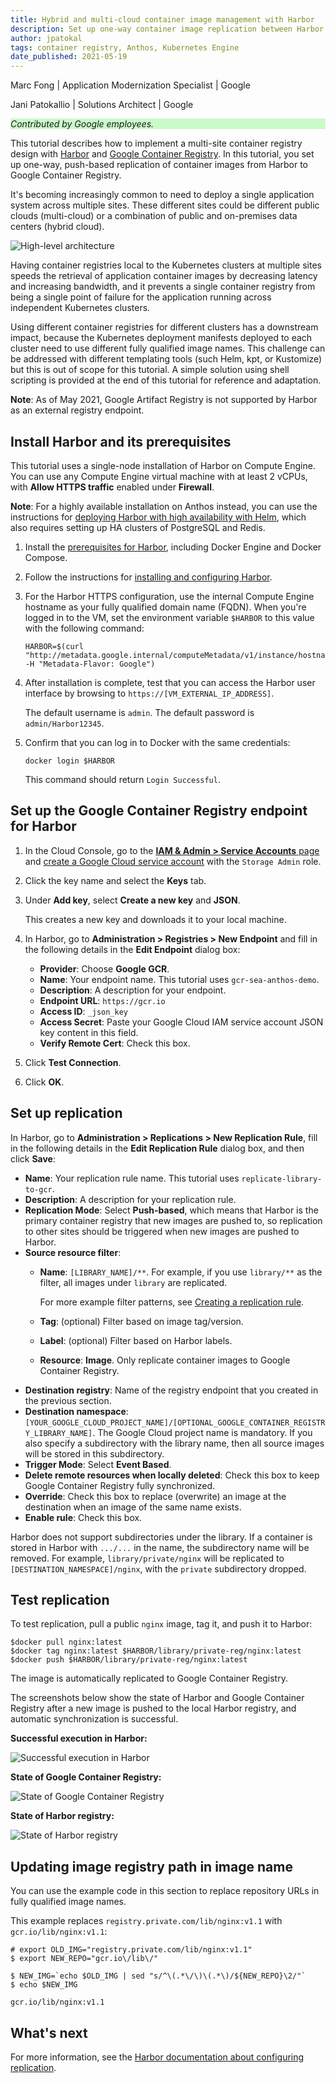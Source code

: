 ```yaml
---
title: Hybrid and multi-cloud container image management with Harbor
description: Set up one-way container image replication between Harbor and Google Container Registry.
author: jpatokal
tags: container registry, Anthos, Kubernetes Engine
date_published: 2021-05-19
---
```


Marc Fong | Application Modernization Specialist | Google

Jani Patokallio | Solutions Architect  | Google

<p style="background-color:#CAFACA;"><i>Contributed by Google employees.</i></p>

This tutorial describes how to implement a multi-site container registry design with [Harbor](https://goharbor.io/) and
[Google Container Registry](https://cloud.google.com/container-registry/). In this tutorial, you set up one-way, push-based replication of container images from
Harbor to Google Container Registry.

It's becoming increasingly common to need to deploy a single application system across multiple sites. These different sites could be different public 
clouds (multi-cloud) or a combination of public and on-premises data centers (hybrid cloud).

![High-level architecture](https://storage.googleapis.com/gcp-community/tutorials/container-image-management-with-harbor/design.png)

Having container registries local to the Kubernetes clusters at multiple sites speeds the retrieval of application container images by decreasing latency and 
increasing bandwidth, and it prevents a single container registry from being a single point of failure for the application running across independent Kubernetes 
clusters.

Using different container registries for different clusters has a downstream impact, because the Kubernetes deployment manifests deployed to each cluster need to 
use different fully qualified image names. This challenge can be addressed with different templating tools (such Helm, kpt, or Kustomize) but this is out of 
scope for this tutorial. A simple solution using shell scripting is provided at the end of this tutorial for reference and adaptation.

**Note**: As of May 2021, Google Artifact Registry is not supported by Harbor as an external registry endpoint.

## Install Harbor and its prerequisites

This tutorial uses a single-node installation of Harbor on Compute Engine. You can use any Compute Engine virtual machine with at least 2 vCPUs, with
**Allow HTTPS traffic** enabled under **Firewall**.

**Note**: For a highly available installation on Anthos instead, you can use the instructions for
[deploying Harbor with high availability with Helm](https://goharbor.io/docs/2.2.0/install-config/harbor-ha-helm/), which also requires setting up HA 
clusters of PostgreSQL and Redis.

1.  Install the [prerequisites for Harbor](https://goharbor.io/docs/2.2.0/install-config/installation-prereqs/), including Docker Engine and Docker Compose.

1.  Follow the instructions for [installing and configuring Harbor](https://goharbor.io/docs/latest/install-config/). 

1.  For the Harbor HTTPS configuration, use the internal Compute Engine hostname as your fully qualified domain name (FQDN). When you're logged in
    to the VM, set the environment variable `$HARBOR` to this value with the following command:

        HARBOR=$(curl "http://metadata.google.internal/computeMetadata/v1/instance/hostname" -H "Metadata-Flavor: Google")

1.  After installation is complete, test that you can access the Harbor user interface by browsing to `https://[VM_EXTERNAL_IP_ADDRESS]`.

    The default username is `admin`. The default password is `admin/Harbor12345`.

1.  Confirm that you can log in to Docker with the same credentials:

        docker login $HARBOR
        
    This command should return `Login Successful`.

## Set up the Google Container Registry endpoint for Harbor

1.  In the Cloud Console, go to the [**IAM & Admin > Service Accounts** page](https://console.cloud.google.com/iam-admin/serviceaccounts) and
    [create a Google Cloud service account](https://cloud.google.com/iam/docs/creating-managing-service-accounts#creating) with the `Storage Admin` role.
1.  Click the key name and select the **Keys** tab.
1.  Under **Add key**, select **Create a new key** and **JSON**.

    This creates a new key and downloads it to your local machine.

1.  In Harbor, go to **Administration > Registries > New Endpoint** and fill in the following details in the **Edit Endpoint** dialog box:

    - **Provider**: Choose **Google GCR**.
    - **Name**: Your endpoint name. This tutorial uses `gcr-sea-anthos-demo`.
    - **Description**: A description for your endpoint.
    - **Endpoint URL**: `https://gcr.io`
    - **Access ID**: `_json_key`
    - **Access Secret**: Paste your Google Cloud IAM service account JSON key content in this field.
    - **Verify Remote Cert**: Check this box.

1.  Click **Test Connection**.
1.  Click **OK**.

## Set up replication

In Harbor, go to **Administration > Replications > New Replication Rule**, fill in the following details in the **Edit Replication Rule** dialog box, and then
click **Save**:

- **Name**: Your replication rule name. This tutorial uses `replicate-library-to-gcr`. 
- **Description**: A description for your replication rule.
- **Replication Mode**: Select **Push-based**, which means that Harbor is the primary container registry that new images are pushed to, so replication to other 
  sites should be triggered when new images are pushed to Harbor.
- **Source resource filter**:
  - **Name**: `[LIBRARY_NAME]/**`. For example, if you use `library/**` as the filter, all images under `library` are replicated.

    For more example filter patterns, see
    [Creating a replication rule](https://goharbor.io/docs/1.10/administration/configuring-replication/create-replication-rules/#replication-rule3:~:text=The%20name%20filter%20and%20tag%20filters%20support%20the%20following%20patterns).
  - **Tag**: (optional) Filter based on image tag/version.
  - **Label**: (optional) Filter based on Harbor labels.
  - **Resource**: **Image**. Only replicate container images to Google Container Registry.
- **Destination registry**: Name of the registry endpoint that you created in the previous section.
- **Destination namespace**: `[YOUR_GOOGLE_CLOUD_PROJECT_NAME]/[OPTIONAL_GOOGLE_CONTAINER_REGISTRY_LIBRARY_NAME]`. The Google Cloud project name is mandatory. If
  you also specify a subdirectory with the library name, then all source images will be stored in this subdirectory.
- **Trigger Mode**: Select **Event Based**.
- **Delete remote resources when locally deleted**: Check this box to keep Google Container Registry fully synchronized.
- **Override**: Check this box to replace (overwrite) an image at the destination when an image of the same name exists.
- **Enable rule**: Check this box.                                                                                                            
    
Harbor does not support subdirectories under the library. If a container is stored in Harbor with `.../...` in the name, the subdirectory name will be
removed. For example, `library/private/nginx` will be replicated to `[DESTINATION_NAMESPACE]/nginx`, with the `private` subdirectory dropped.

## Test replication

To test replication, pull a public `nginx` image, tag it, and push it to Harbor:

    $docker pull nginx:latest
    $docker tag nginx:latest $HARBOR/library/private-reg/nginx:latest
    $docker push $HARBOR/library/private-reg/nginx:latest
    
The image is automatically replicated to Google Container Registry.

The screenshots below show the state of Harbor and Google Container Registry after a new image is pushed to the local Harbor registry, and automatic 
synchronization is successful.

**Successful execution in Harbor:**

![Successful execution in Harbor](https://storage.googleapis.com/gcp-community/tutorials/container-image-management-with-harbor/image4.png)

**State of Google Container Registry:**

![State of Google Container Registry](https://storage.googleapis.com/gcp-community/tutorials/container-image-management-with-harbor/image5.png)

**State of Harbor registry:**

![State of Harbor registry](https://storage.googleapis.com/gcp-community/tutorials/container-image-management-with-harbor/image6.png)

## Updating image registry path in image name

You can use the example code in this section to replace repository URLs in fully qualified image names.

This example replaces `registry.private.com/lib/nginx:v1.1` with `gcr.io/lib/nginx:v1.1`:

    # export OLD_IMG="registry.private.com/lib/nginx:v1.1"
    $ export NEW_REPO="gcr.io\/lib\/"

    $ NEW_IMG=`echo $OLD_IMG | sed "s/^\(.*\/\)\(.*\)/${NEW_REPO}\2/"`
    $ echo $NEW_IMG
    
    gcr.io/lib/nginx:v1.1

## What's next

For more information, see the [Harbor documentation about configuring replication](https://goharbor.io/docs/1.10/administration/configuring-replication/).
